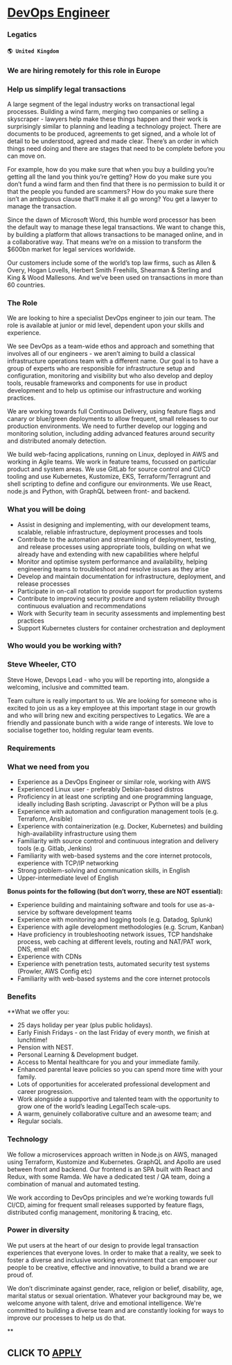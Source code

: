 # [DevOps Engineer](https://www.remotewlb.com/apply/devops-engineer-83788)  
### Legatics  
#### `🌎 United Kingdom`  

### We are hiring remotely for this role in Europe

### Help us simplify legal transactions

A large segment of the legal industry works on transactional legal processes. Building a wind farm, merging two companies or selling a skyscraper - lawyers help make these things happen and their work is surprisingly similar to planning and leading a technology project. There are documents to be produced, agreements to get signed, and a whole lot of detail to be understood, agreed and made clear. There’s an order in which things need doing and there are stages that need to be complete before you can move on.

For example, how do you make sure that when you buy a building you’re getting all the land you think you’re getting? How do you make sure you don’t fund a wind farm and then find that there is no permission to build it or that the people you funded are scammers? How do you make sure there isn’t an ambiguous clause that’ll make it all go wrong? You get a lawyer to manage the transaction.

Since the dawn of Microsoft Word, this humble word processor has been the default way to manage these legal transactions. We want to change this, by building a platform that allows transactions to be managed online, and in a collaborative way. That means we’re on a mission to transform the $600bn market for legal services worldwide.

Our customers include some of the world’s top law firms, such as Allen & Overy, Hogan Lovells, Herbert Smith Freehills, Shearman & Sterling and King & Wood Mallesons. And we’ve been used on transactions in more than 60 countries.

### The Role

We are looking to hire a specialist DevOps engineer to join our team. The role is available at junior or mid level, dependent upon your skills and experience.

We see DevOps as a team-wide ethos and approach and something that involves all of our engineers - we aren’t aiming to build a classical infrastructure operations team with a different name. Our goal is to have a group of experts who are responsible for infrastructure setup and configuration, monitoring and visibility but who also develop and deploy tools, reusable frameworks and components for use in product development and to help us optimise our infrastructure and working practices.

We are working towards full Continuous Delivery, using feature flags and canary or blue/green deployments to allow frequent, small releases to our production environments. We need to further develop our logging and monitoring solution, including adding advanced features around security and distributed anomaly detection.

We build web-facing applications, running on Linux, deployed in AWS and working in Agile teams. We work in feature teams, focussed on particular product and system areas. We use GitLab for source control and CI/CD tooling and use Kubernetes, Kustomize, EKS, Terraform/Terragrunt and shell scripting to define and configure our environments. We use React, node.js and Python, with GraphQL between front- and backend.

### What you will be doing

  * Assist in designing and implementing, with our development teams, scalable, reliable infrastructure, deployment processes and tools
  * Contribute to the automation and streamlining of deployment, testing, and release processes using appropriate tools, building on what we already have and extending with new capabilities where helpful
  * Monitor and optimise system performance and availability, helping engineering teams to troubleshoot and resolve issues as they arise
  * Develop and maintain documentation for infrastructure, deployment, and release processes
  * Participate in on-call rotation to provide support for production systems
  * Contribute to improving security posture and system reliability through continuous evaluation and recommendations
  * Work with Security team in security assessments and implementing best practices
  * Support Kubernetes clusters for container orchestration and deployment

### Who would you be working with?

### Steve Wheeler, CTO

Steve Howe, Devops Lead - who you will be reporting into, alongside a welcoming, inclusive and committed team.

Team culture is really important to us. We are looking for someone who is excited to join us as a key employee at this important stage in our growth and who will bring new and exciting perspectives to Legatics. We are a friendly and passionate bunch with a wide range of interests. We love to socialise together too, holding regular team events.

### Requirements

### What we need from you

  * Experience as a DevOps Engineer or similar role, working with AWS
  * Experienced Linux user - preferably Debian-based distros
  * Proficiency in at least one scripting and one programming language, ideally including Bash scripting. Javascript or Python will be a plus
  * Experience with automation and configuration management tools (e.g. Terraform, Ansible)
  * Experience with containerization (e.g. Docker, Kubernetes) and building high-availability infrastructure using them
  * Familiarity with source control and continuous integration and delivery tools (e.g. Gitlab, Jenkins)
  * Familiarity with web-based systems and the core internet protocols, experience with TCP/IP networking
  * Strong problem-solving and communication skills, in English
  * Upper-intermediate level of English

 **Bonus points for the following (but don’t worry, these are NOT essential):**

  * Experience building and maintaining software and tools for use as-a-service by software development teams
  * Experience with monitoring and logging tools (e.g. Datadog, Splunk)
  * Experience with agile development methodologies (e.g. Scrum, Kanban)
  * Have proficiency in troubleshooting network issues, TCP handshake process, web caching at different levels, routing and NAT/PAT work, DNS, email etc
  * Experience with CDNs
  * Experience with penetration tests, automated security test systems (Prowler, AWS Config etc)
  * Familiarity with web-based systems and the core internet protocols

### Benefits

 **What we offer you:

  * 25 days holiday per year (plus public holidays).
  * Early Finish Fridays - on the last Friday of every month, we finish at lunchtime!
  * Pension with NEST.
  * Personal Learning & Development budget.
  * Access to Mental healthcare for you and your immediate family.
  * Enhanced parental leave policies so you can spend more time with your family.
  * Lots of opportunities for accelerated professional development and career progression.
  * Work alongside a supportive and talented team with the opportunity to grow one of the world’s leading LegalTech scale-ups.
  * A warm, genuinely collaborative culture and an awesome team; and
  * Regular socials.

### Technology

We follow a microservices approach written in Node.js on AWS, managed using Terraform, Kustomize and Kubernetes. GraphQL and Apollo are used between front and backend. Our frontend is an SPA built with React and Redux, with some Ramda. We have a dedicated test / QA team, doing a combination of manual and automated testing.

We work according to DevOps principles and we’re working towards full CI/CD, aiming for frequent small releases supported by feature flags, distributed config management, monitoring & tracing, etc.

### Power in diversity

We put users at the heart of our design to provide legal transaction experiences that everyone loves. In order to make that a reality, we seek to foster a diverse and inclusive working environment that can empower our people to be creative, effective and innovative, to build a brand we are proud of.

We don’t discriminate against gender, race, religion or belief, disability, age, marital status or sexual orientation. Whatever your background may be, we welcome anyone with talent, drive and emotional intelligence. We're committed to building a diverse team and are constantly looking for ways to improve our processes to help us do that.

**

  
## CLICK TO [APPLY](https://www.remotewlb.com/apply/devops-engineer-83788)

